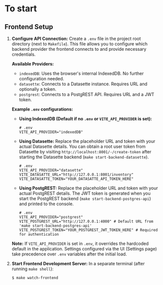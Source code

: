 # To start

## Frontend Setup

1.  **Configure API Connection:**
    Create a `.env` file in the project root directory (next to `Makefile`). This file allows you to configure which backend provider the frontend connects to and provide necessary credentials.

    **Available Providers:**
    *   `indexedDB`: Uses the browser's internal IndexedDB. No further configuration needed.
    *   `datasette`: Connects to a Datasette instance. Requires URL and optionally a token.
    *   `postgrest`: Connects to a PostgREST API. Requires URL and a JWT token.

    **Example `.env` configurations:**

    *   **Using IndexedDB (Default if no `.env` or `VITE_API_PROVIDER` is set):**
        ```dotenv
        # .env
        VITE_API_PROVIDER="indexedDB"
        ```

    *   **Using Datasette:**
        Replace the placeholder URL and token with your actual Datasette details. You can obtain a root user token from Datasette by visiting `http://localhost:8001/-/create-token` after starting the Datasette backend (`make start-backend-datasette`).
        ```dotenv
        # .env
        VITE_API_PROVIDER="datasette"
        VITE_DATASATTE_URL="http://127.0.0.1:8001/inventory"
        VITE_DATASATTE_TOKEN="YOUR_DATASATTE_API_TOKEN_HERE"
        ```

    *   **Using PostgREST:**
        Replace the placeholder URL and token with your actual PostgREST details. The JWT token is generated when you start the PostgREST backend (`make start-backend-postgres-api`) and printed to the console.
        ```dotenv
        # .env
        VITE_API_PROVIDER="postgrest"
        VITE_POSTGREST_URL="http://127.0.0.1:4000" # Default URL from 'make start-backend-postgres-api'
        VITE_POSTGREST_TOKEN="YOUR_POSTGREST_JWT_TOKEN_HERE" # Required for authentication
        ```

    **Note:** If `VITE_API_PROVIDER` is set in `.env`, it overrides the hardcoded default in the application. Settings configured via the UI (Settings page) take precedence over `.env` variables after the initial load.

2.  **Start Frontend Development Server:**
    In a separate terminal (after running `make shell`):
    ```
    $ make watch-frontend
    ```
